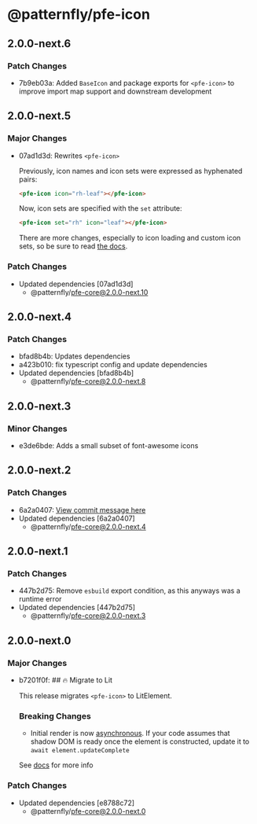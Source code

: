 # @patternfly/pfe-icon

## 2.0.0-next.6

### Patch Changes

- 7b9eb03a: Added `BaseIcon` and package exports for `<pfe-icon>` to improve import map support and downstream development

## 2.0.0-next.5

### Major Changes

- 07ad1d3d: Rewrites `<pfe-icon>`

  Previously, icon names and icon sets were expressed as hyphenated pairs:

  ```html
  <pfe-icon icon="rh-leaf"></pfe-icon>
  ```

  Now, icon sets are specified with the `set` attribute:

  ```html
  <pfe-icon set="rh" icon="leaf"></pfe-icon>
  ```

  There are more changes, especially to icon loading and custom icon sets, so be sure to read
  [the docs](https://patternflyelements.org/components/icon/).

### Patch Changes

- Updated dependencies [07ad1d3d]
  - @patternfly/pfe-core@2.0.0-next.10

## 2.0.0-next.4

### Patch Changes

- bfad8b4b: Updates dependencies
- a423b010: fix typescript config and update dependencies
- Updated dependencies [bfad8b4b]
  - @patternfly/pfe-core@2.0.0-next.8

## 2.0.0-next.3

### Minor Changes

- e3de6bde: Adds a small subset of font-awesome icons

## 2.0.0-next.2

### Patch Changes

- 6a2a0407: [View commit message here](https://gist.github.com/heyMP/200fc0b840690541475923facba393ab)
- Updated dependencies [6a2a0407]
  - @patternfly/pfe-core@2.0.0-next.4

## 2.0.0-next.1

### Patch Changes

- 447b2d75: Remove `esbuild` export condition, as this anyways was a runtime error
- Updated dependencies [447b2d75]
  - @patternfly/pfe-core@2.0.0-next.3

## 2.0.0-next.0

### Major Changes

- b7201f0f: ## 🔥 Migrate to Lit

  This release migrates `<pfe-icon>` to LitElement.

  ### Breaking Changes

  - Initial render is now [asynchronous](https://lit.dev/docs/components/lifecycle/#reactive-update-cycle).
    If your code assumes that shadow DOM is ready once the element is constructed, update it to `await element.updateComplete`

  See [docs](https://patternflyelements.org/components/icon/) for more info

### Patch Changes

- Updated dependencies [e8788c72]
  - @patternfly/pfe-core@2.0.0-next.0
